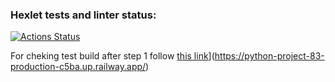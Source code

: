 ### Hexlet tests and linter status:
[![Actions Status](https://github.com/MarsBroshok96/python-project-83/workflows/hexlet-check/badge.svg)](https://github.com/MarsBroshok96/python-project-83/actions)

For cheking test build after step 1 follow [this link](https://pages.github.com/)](https://python-project-83-production-c5ba.up.railway.app/)
